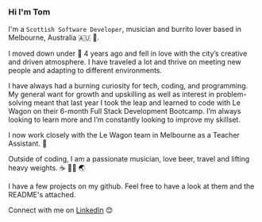 ### Hi I'm Tom

I'm a `Scottish Software Developer`, musician and burrito lover based in Melbourne, Australia 🇦🇺 🏴󠁧󠁢󠁳󠁣󠁴󠁿. 

I moved down under 🦘 4 years ago and fell in love with the city’s creative and driven atmosphere. I have traveled a lot and thrive on meeting new people and adapting to different environments.

I have always had a burning curiosity for tech, coding, and programming. My general want for growth and upskilling as well as interest in problem-solving meant that last year I took the leap and learned to code with Le Wagon on their 6-month Full Stack Development Bootcamp. I’m always looking to learn more and I’m constantly looking to improve my skillset.

I now work closely with the Le Wagon team in Melbourne as a Teacher Assistant. 🚀

Outside of coding, I am a passionate musician, love beer, travel and lifting heavy weights. ☕️ 🏋️‍♂️ 🌏

I have a few projects on my github. Feel free to have a look at them and the README's attached. 

Connect with me on [LinkedIn](https://www.linkedin.com/in/thomas-temple/) 😊


